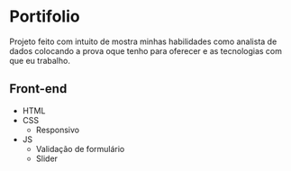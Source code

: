 # Portifolio

Projeto feito com intuito de mostra minhas habilidades como analista de dados colocando a prova oque tenho para oferecer e as tecnologias com que eu trabalho.

## Front-end

- HTML
- CSS
  - Responsivo
- JS
  - Validação de formulário
  - Slider
